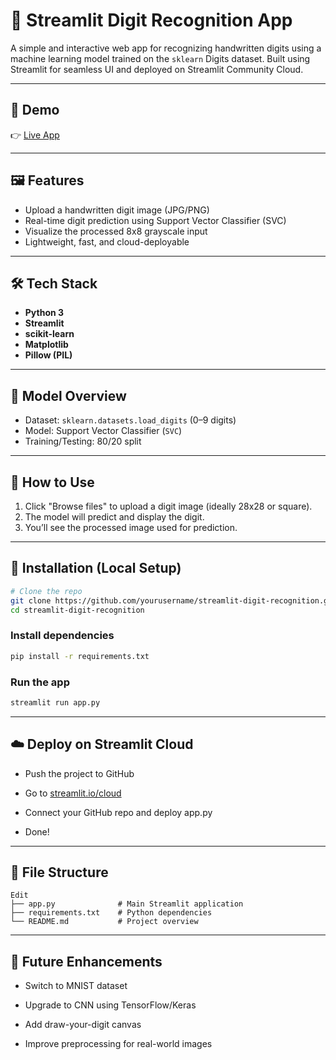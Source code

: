 # 🧠 Streamlit Digit Recognition App

A simple and interactive web app for recognizing handwritten digits using a machine learning model trained on the `sklearn` Digits dataset. Built using Streamlit for seamless UI and deployed on Streamlit Community Cloud.

---

## 🚀 Demo

👉 [Live App](https://app-digit-recognition-uyvwqhjehb3sqmy72laeoy.streamlit.app/)  


---

## 🖼️ Features

- Upload a handwritten digit image (JPG/PNG)
- Real-time digit prediction using Support Vector Classifier (SVC)
- Visualize the processed 8x8 grayscale input
- Lightweight, fast, and cloud-deployable

---

## 🛠️ Tech Stack

- **Python 3**
- **Streamlit**
- **scikit-learn**
- **Matplotlib**
- **Pillow (PIL)**

---

## 🧪 Model Overview

- Dataset: `sklearn.datasets.load_digits` (0–9 digits)
- Model: Support Vector Classifier (`SVC`)
- Training/Testing: 80/20 split

---

## 📸 How to Use

1. Click "Browse files" to upload a digit image (ideally 28x28 or square).
2. The model will predict and display the digit.
3. You’ll see the processed image used for prediction.

---

## 🧾 Installation (Local Setup)

```bash
# Clone the repo
git clone https://github.com/yourusername/streamlit-digit-recognition.git
cd streamlit-digit-recognition
```

### Install dependencies

```bash
pip install -r requirements.txt
```

### Run the app

```bash
streamlit run app.py
```

---

## ☁️ Deploy on Streamlit Cloud

- Push the project to GitHub

- Go to [streamlit.io/cloud](streamlit.io/cloud)

- Connect your GitHub repo and deploy app.py

- Done!

---

## 📁 File Structure

```plaintext
Edit
├── app.py              # Main Streamlit application
├── requirements.txt    # Python dependencies
└── README.md           # Project overview
```

---

## 🧠 Future Enhancements

- Switch to MNIST dataset

- Upgrade to CNN using TensorFlow/Keras

- Add draw-your-digit canvas

- Improve preprocessing for real-world images

  
